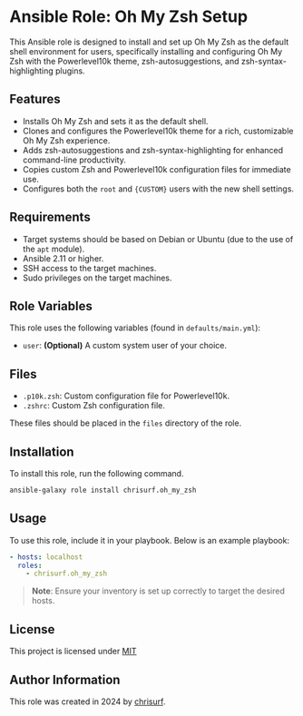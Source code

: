 # Ansible Role: Oh My Zsh Setup

This Ansible role is designed to install and set up Oh My Zsh as the default shell environment for users, specifically installing and configuring Oh My Zsh with the Powerlevel10k theme, zsh-autosuggestions, and zsh-syntax-highlighting plugins.

## Features

- Installs Oh My Zsh and sets it as the default shell.
- Clones and configures the Powerlevel10k theme for a rich, customizable Oh My Zsh experience.
- Adds zsh-autosuggestions and zsh-syntax-highlighting for enhanced command-line productivity.
- Copies custom Zsh and Powerlevel10k configuration files for immediate use.
- Configures both the `root` and `{CUSTOM}` users with the new shell settings.

## Requirements

- Target systems should be based on Debian or Ubuntu (due to the use of the `apt` module).
- Ansible 2.11 or higher.
- SSH access to the target machines.
- Sudo privileges on the target machines.

## Role Variables

This role uses the following variables (found in `defaults/main.yml`):

- `user`: **(Optional)** A custom system user of your choice.

## Files

- `.p10k.zsh`: Custom configuration file for Powerlevel10k.
- `.zshrc`: Custom Zsh configuration file.

These files should be placed in the `files` directory of the role.

## Installation

To install this role, run the following command.

```sh
ansible-galaxy role install chrisurf.oh_my_zsh
```

## Usage

To use this role, include it in your playbook. Below is an example playbook:

```yaml
- hosts: localhost
  roles:
    - chrisurf.oh_my_zsh
```

> **Note**: Ensure your inventory is set up correctly to target the desired hosts.

## License

This project is licensed under [MIT](https://github.com/chrisurf/ansible-role-oh-my-zsh/blob/main/LICENSE)

## Author Information

This role was created in 2024 by [chrisurf](https://chrisurf.com).
